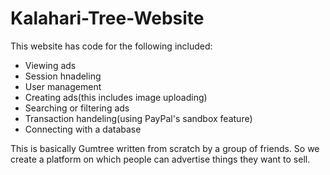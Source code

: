 # Kalahari-Tree-Website

This website has code for the following included:
- Viewing ads
- Session hnadeling
- User management
- Creating ads(this includes image uploading)
- Searching or filtering ads
- Transaction handeling(using PayPal's sandbox feature)
- Connecting with a database

This is basically Gumtree written from scratch by a group of friends. So we create a platform on which people can advertise things they want to sell.
